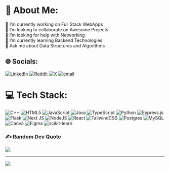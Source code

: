 # 💫 About Me:
🔭 I’m currently working on Full Stack WebApps<br>👯 I’m looking to collaborate on Awesome Projects <br>🤝 I’m looking for help with Networking<br>🌱 I’m currently learning Backend Technologies<br>💬 Ask me about Data Structures and Algorithms<br>


## 🌐 Socials:
[![LinkedIn](https://img.shields.io/badge/LinkedIn-%230077B5.svg?logo=linkedin&logoColor=white)](https://linkedin.com/in/dhiraj-laulkar) [![Reddit](https://img.shields.io/badge/Reddit-%23FF4500.svg?logo=Reddit&logoColor=white)](https://reddit.com/user/Repulsive-Muscle-145) [![X](https://img.shields.io/badge/X-black.svg?logo=X&logoColor=white)](https://x.com/Dhiraj_twts) [![email](https://img.shields.io/badge/Email-D14836?logo=gmail&logoColor=white)](mailto:dhirajlaulkar101@gmail.com) 

# 💻 Tech Stack:
![C++](https://img.shields.io/badge/c++-%2300599C.svg?style=for-the-badge&logo=c%2B%2B&logoColor=white) ![HTML5](https://img.shields.io/badge/html5-%23E34F26.svg?style=for-the-badge&logo=html5&logoColor=white) ![JavaScript](https://img.shields.io/badge/javascript-%23323330.svg?style=for-the-badge&logo=javascript&logoColor=%23F7DF1E) ![Java](https://img.shields.io/badge/java-%23ED8B00.svg?style=for-the-badge&logo=openjdk&logoColor=white) ![TypeScript](https://img.shields.io/badge/typescript-%23007ACC.svg?style=for-the-badge&logo=typescript&logoColor=white) ![Python](https://img.shields.io/badge/python-3670A0?style=for-the-badge&logo=python&logoColor=ffdd54) ![Express.js](https://img.shields.io/badge/express.js-%23404d59.svg?style=for-the-badge&logo=express&logoColor=%2361DAFB) ![Flask](https://img.shields.io/badge/flask-%23000.svg?style=for-the-badge&logo=flask&logoColor=white) ![Next JS](https://img.shields.io/badge/Next-black?style=for-the-badge&logo=next.js&logoColor=white) ![NodeJS](https://img.shields.io/badge/node.js-6DA55F?style=for-the-badge&logo=node.js&logoColor=white) ![React](https://img.shields.io/badge/react-%2320232a.svg?style=for-the-badge&logo=react&logoColor=%2361DAFB) ![TailwindCSS](https://img.shields.io/badge/tailwindcss-%2338B2AC.svg?style=for-the-badge&logo=tailwind-css&logoColor=white) ![Postgres](https://img.shields.io/badge/postgres-%23316192.svg?style=for-the-badge&logo=postgresql&logoColor=white) ![MySQL](https://img.shields.io/badge/mysql-4479A1.svg?style=for-the-badge&logo=mysql&logoColor=white) ![Canva](https://img.shields.io/badge/Canva-%2300C4CC.svg?style=for-the-badge&logo=Canva&logoColor=white) ![Figma](https://img.shields.io/badge/figma-%23F24E1E.svg?style=for-the-badge&logo=figma&logoColor=white) ![scikit-learn](https://img.shields.io/badge/scikit--learn-%23F7931E.svg?style=for-the-badge&logo=scikit-learn&logoColor=white)
<!--
# 📊 GitHub Stats:
![](https://github-readme-stats.vercel.app/api?username=dhirajlaulkar&theme=dark&hide_border=true&include_all_commits=false&count_private=false)<br/>
![](https://nirzak-streak-stats.vercel.app/?user=dhirajlaulkar&theme=dark&hide_border=true)<br/>
![](https://github-readme-stats.vercel.app/api/top-langs/?username=dhirajlaulkar&theme=dark&hide_border=true&include_all_commits=false&count_private=false&layout=compact)
-->
### ✍️ Random Dev Quote
![](https://quotes-github-readme.vercel.app/api?type=horizontal&theme=light)

---
![](https://visitcount.itsvg.in/api?id=dhirajlaulkar&icon=0&color=0)



